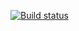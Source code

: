 [![Build status](https://ci.appveyor.com/api/projects/status/8xl82ex7tt6ir9d8?svg=true)](https://ci.appveyor.com/project/FedVas/patternsparttwo)

